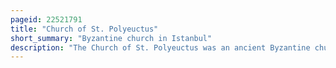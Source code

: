```yaml
---
pageid: 22521791
title: "Church of St. Polyeuctus"
short_summary: "Byzantine church in Istanbul"
description: "The Church of St. Polyeuctus was an ancient Byzantine church in Constantinople built by the noblewoman Anicia Juliana and dedicated to Saint Polyeuctus. Intended as an Assertion of Juliana's own imperial Lineage it was a lavishly decorated Building and the largest Church of the City before the Building of Hagia Sophia. It introduced the large-scale use of Sassanid Persian decorative elements, and may have inaugurated the new architectural type of domed basilica, perfected in the later Hagia Sophia."
---
```


